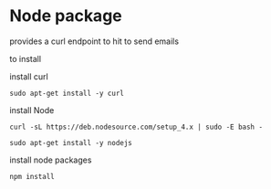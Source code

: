 # Node package

provides a curl endpoint to hit to send emails

to install

install curl

`sudo apt-get install -y curl`

install Node

`curl -sL https://deb.nodesource.com/setup_4.x | sudo -E bash -`

`sudo apt-get install -y nodejs`

install node packages

`npm install`
